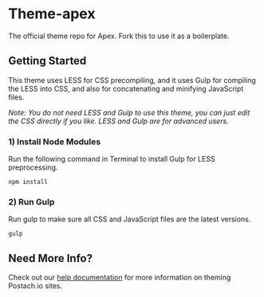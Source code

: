 Theme-apex
==========

The official theme repo for Apex. Fork this to use it as a boilerplate.

## Getting Started

This theme uses LESS for CSS precompiling, and it uses Gulp for compiling the LESS into CSS, and also for concatenating and minifying JavaScript files.

_Note: You do not need LESS and Gulp to use this theme, you can just edit the CSS directly if you like. LESS and Gulp are for advanced users._

### 1) Install Node Modules

Run the following command in Terminal to install Gulp for LESS preprocessing.
```
npm install
```

### 2) Run Gulp

Run gulp to make sure all CSS and JavaScript files are the latest versions.
```
gulp
```

## Need More Info? 

Check out our [help documentation](http://help.postach.io/tag/theme-code) for more information on theming Postach.io sites.

